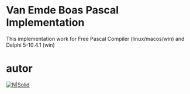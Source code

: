# Van Emde Boas Pascal Implementation

This implementation work for Free Pascal Compiler (linux/macos/win) and Delphi 5-10.4.1 (win)

# autor
[![N|Solid](https://www.luzdeluna.net.pe/images/luzdluna-logo-01-shadow.png)](https://www.luzdeluna.net.pe)
